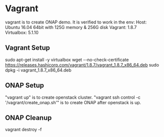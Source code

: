 Vagrant
=======

vagrant is to create ONAP demo. It is verified to work in the env:
   Host: Ubuntu 16.04 64bit with 125G memory & 256G disk
   Vagrant: 1.8.7
   Virtualbox: 5.1.10

Vagrant Setup
-------------

sudo apt-get install -y virtualbox
wget --no-check-certificate https://releases.hashicorp.com/vagrant/1.8.7/vagrant_1.8.7_x86_64.deb
sudo dpkg -i vagrant_1.8.7_x86_64.deb

ONAP Setup
----------

"vagrant up" is to create openstack cluster.
"vagrant ssh control -c '/vagrant/create_onap.sh'" is to create ONAP after
openstack is up.


ONAP Cleanup
------------

vagrant destroy -f
